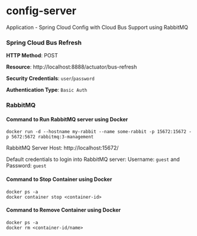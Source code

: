 # config-server
Application - Spring Cloud Config with Cloud Bus Support using RabbitMQ

### Spring Cloud Bus Refresh


**HTTP Method**: POST


**Resource**: http://localhost:8888/actuator/bus-refresh


**Security Credentials**: `user`/`password`

**Authentication Type**: `Basic Auth`



### RabbitMQ
#### Command to Run RabbitMQ server using Docker


```
docker run -d --hostname my-rabbit --name some-rabbit -p 15672:15672 -p 5672:5672 rabbitmq:3-management
```

RabbitMQ Server Host: http://localhost:15672/


Default credentials to login into RabbitMQ server: Username: `guest` and Password: `guest`

#### Command to Stop Container using Docker

```
docker ps -a
docker container stop <container-id>
```

#### Command to Remove Container using Docker

```
docker ps -a
docker rm <container-id/name>
```
